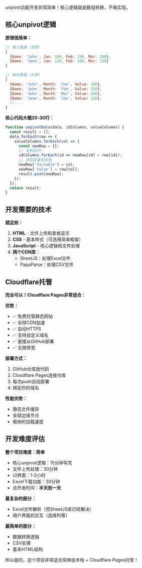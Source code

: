 unpivot功能开发非常简单！核心逻辑就是数组转换，不难实现。

## 核心unpivot逻辑

**原理很简单：**
```javascript
// 输入数据（宽表）
[
  {Name: 'John', Jan: 100, Feb: 150, Mar: 200},
  {Name: 'Jane', Jan: 120, Feb: 180, Mar: 220}
]

// 输出数据（长表）
[
  {Name: 'John', Month: 'Jan', Value: 100},
  {Name: 'John', Month: 'Feb', Value: 150},
  {Name: 'John', Month: 'Mar', Value: 200},
  {Name: 'Jane', Month: 'Jan', Value: 120},
  // ...
]
```

**核心代码大概20-30行：**
```javascript
function unpivotData(data, idColumns, valueColumns) {
  const result = [];
  data.forEach(row => {
    valueColumns.forEach(col => {
      const newRow = {};
      // 复制ID列
      idColumns.forEach(id => newRow[id] = row[id]);
      // 添加变量名和值
      newRow['Variable'] = col;
      newRow['Value'] = row[col];
      result.push(newRow);
    });
  });
  return result;
}
```

## 开发需要的技术

**就这些：**
1. **HTML** - 文件上传和表格显示
2. **CSS** - 基本样式（可选用简单框架）
3. **JavaScript** - 核心逻辑和文件处理
4. **两个CDN库**：
   - SheetJS：处理Excel文件
   - PapaParse：处理CSV文件

## Cloudflare托管

**完全可以！Cloudflare Pages非常适合：**

**优势：**
- ✅ 免费托管静态网站
- ✅ 全球CDN加速
- ✅ 自动HTTPS
- ✅ 支持自定义域名
- ✅ 直接从GitHub部署
- ✅ 无限带宽

**部署方式：**
1. GitHub仓库放代码
2. Cloudflare Pages连接仓库
3. 每次push自动部署
4. 绑定你的域名

**性能优势：**
- 静态文件缓存
- 全球边缘节点
- 极快的加载速度

## 开发难度评估

**整个项目难度：简单**
- 核心unpivot逻辑：15分钟写完
- 文件上传处理：30分钟
- UI界面：1-2小时
- Excel下载功能：30分钟
- 总开发时间：**半天到一天**

**最复杂的部分：**
- Excel文件解析（但SheetJS库已经解决）
- 用户界面的交互（选择列等）

**最简单的部分：**
- 数据转换逻辑
- CSV处理
- 基本HTML结构

所以是的，这个项目非常适合简单技术栈 + Cloudflare Pages托管！